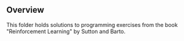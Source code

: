 ## Overview

This folder holds solutions to programming exercises from the book "Reinforcement Learning" by Sutton and Barto.

